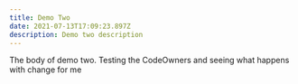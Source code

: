 ```yaml
---
title: Demo Two
date: 2021-07-13T17:09:23.897Z
description: Demo two description
---
```

The body of demo two.  Testing the CodeOwners and seeing what happens with change for me